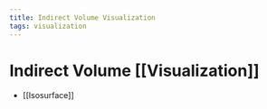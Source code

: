 ```yaml
---
title: Indirect Volume Visualization
tags: visualization
---
```


# Indirect Volume [[Visualization]]
- [[Isosurface]]













































